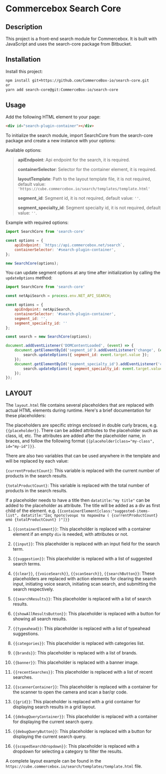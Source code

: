 # Commercebox Search Core

## Description

This project is a front-end search module for Commercebox. It is built with JavaScript and uses the search-core package from Bitbucket.

## Installation

Install this project:
```bash
npm install git+https://github.com/CommerceBox-io/search-core.git
or
yarn add search-core@git:CommerceBox-io/search-core
```

## Usage

Add the following HTML element to your page:

```html
<div id="search-plugin-container"></div>
```

To initialize the search module, import SearchCore from the search-core package and create a new instance with your options:

Available options:

> **apiEndpoint**: Api endpoint for the search, it is required.
> 
> **containerSelector**: Selector for the container element, it is required.
> 
> **layoutTemplate**: Path to the layout template file, it is not required, default value: `'https://cube.commercebox.io/search/templates/template.html'`
> 
> **segment_id**: Segment id, it is not required, default value: `''`.
> 
> **segment_specialty_id**: Segment specialty id, it is not required, default value: `''`.

Example with required options:

```javascript
import SearchCore from 'search-core'

const options = {
    apiEndpoint: `https://api.commercebox.net/search`,
    containerSelector: '#search-plugin-container',
};

new SearchCore(options);
```
You can update segment options at any time after initialization by calling the `updateOptions` method:

```javascript
import SearchCore from 'search-core'

const netApiSearch = process.env.NET_API_SEARCH;

const options = {
    apiEndpoint: netApiSearch,
    containerSelector: '#search-plugin-container',
    segment_id: '',
    segment_specialty_id: ''
};

const search = new SearchCore(options);

document.addEventListener('DOMContentLoaded', (event) => {
    document.getElementById('segment_id').addEventListener('change', (event) => {
        search.updateOptions({ segment_id: event.target.value });
    });
    document.getElementById('segment_specialty_id').addEventListener('change', (event) => {
        search.updateOptions({ segment_specialty_id: event.target.value });
    });
});
```

## LAYOUT

The `layout.html` file contains several placeholders that are replaced with actual HTML elements during runtime. Here's a brief documentation for these placeholders:

The placeholders are specific strings enclosed in double curly braces, e.g. `{{placeholder}}`. There can be added attributes to the placeholder such as class, id, etc.
The attributes are added after the placeholder name, in braces, and follow the following format `{{placeholder[class="my-class", id="my-id"]}}`.

There are also two variables that can be used anywhere in the template and will be replaced by each value:

`{currentProductCount}`: This variable is replaced with the current number of products in the search results.

`{totalProductCount}`: This variable is replaced with the total number of products in the search results.


If a placeholder needs to have a title then `datatitle:"my title"` can be added to the placeholder as attribute. The title will be added as a div as first child of the element.
e.g. `{{containerElement[class:"suggested-items-list", datatitle:"Σας προτείνουμε τα παρακάτω ( {currentProductCount} από {totalProductCount} )"]}}`


1. `{{containerElement}}`: This placeholder is replaced with a container element if an empty `div` is needed, with attributes or not.

2. `{{input}}`: This placeholder is replaced with an input field for the search term.

3. `{{suggestion}}`: This placeholder is replaced with a list of suggested search terms.

4. `{{clear}}`, `{{voiceSearch}}`, `{{scanSearch}}`, `{{searchButton}}`: These placeholders are replaced with action elements for clearing the search input, initiating voice search, initiating scan search, and submitting the search respectively.

5. `{{searchResults}}`: This placeholder is replaced with a list of search results.

6. `{{showAllResultsButton}}`: This placeholder is replaced with a button for showing all search results.

7. `{{typeahead}}`: This placeholder is replaced with a list of typeahead suggestions.

8. `{{categories}}`: This placeholder is replaced with categories list.

9. `{{brands}}`: This placeholder is replaced with a list of brands.

10. `{{banner}}`: This placeholder is replaced with a banner image.

11. `{{recentSearches}}`: This placeholder is replaced with a list of recent searches.

12. `{{scannerContainer}}`: This placeholder is replaced with a container for the scanner to open the camera and scan a bar/qr code.

13. `{{grid}}`: This placeholder is replaced with a grid container for displaying search results in a grid layout.

14. `{{debugQueryContainer}}`: This placeholder is replaced with a container for displaying the current search query.

15. `{{debugQueryButton}}`: This placeholder is replaced with a button for displaying the current search query.

16. `{{scopedSearchDropdown}}`: This placeholder is replaced with a dropdown for selecting a category to filter the results.

A complete layout example can be found in the `https://cube.commercebox.io/search/templates/template.html` file.
